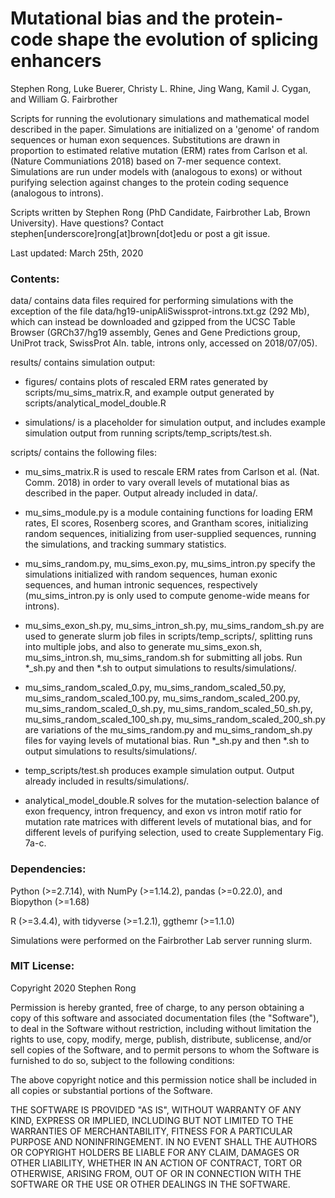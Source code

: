 # Mutational bias and the protein-code shape the evolution of splicing enhancers

Stephen Rong, Luke Buerer, Christy L. Rhine, Jing Wang, Kamil J. Cygan, and William G. Fairbrother

Scripts for running the evolutionary simulations and mathematical model described in the paper. Simulations are initialized on a 'genome' of random sequences or human exon sequences. Substitutions are drawn in proportion to estimated relative mutation (ERM) rates from Carlson et al. (Nature Communiations 2018) based on 7-mer sequence context. Simulations are run under models with (analogous to exons) or without purifying selection against changes to the protein coding sequence (analogous to introns).

Scripts written by Stephen Rong (PhD Candidate, Fairbrother Lab, Brown University). Have questions? Contact stephen[underscore]rong[at]brown[dot]edu or post a git issue.

Last updated: March 25th, 2020

### Contents:

data/ contains data files required for performing simulations with the exception of the file data/hg19-unipAliSwissprot-introns.txt.gz (292 Mb), which can instead be downloaded and gzipped from the UCSC Table Browser (GRCh37/hg19 assembly, Genes and Gene Predictions group, UniProt track, SwissProt Aln. table, introns only, accessed on 2018/07/05).

results/ contains simulation output:

- figures/ contains plots of rescaled ERM rates generated by scripts/mu_sims_matrix.R, and example output generated by scripts/analytical_model_double.R

- simulations/ is a placeholder for simulation output, and includes example simulation output from running scripts/temp_scripts/test.sh.

scripts/ contains the following files:

- mu_sims_matrix.R is used to rescale ERM rates from Carlson et al. (Nat. Comm. 2018) in order to vary overall levels of mutational bias as described in the paper. Output already included in data/.

- mu_sims_module.py is a module containing functions for loading ERM rates, EI scores, Rosenberg scores, and Grantham scores, initializing random sequences, initializing from user-supplied sequences, running the simulations, and tracking summary statistics.

- mu_sims_random.py, mu_sims_exon.py, mu_sims_intron.py specify the simulations initialized with random sequences, human exonic sequences, and human intronic sequences, respectively (mu_sims_intron.py is only used to compute genome-wide means for introns).

- mu_sims_exon_sh.py, mu_sims_intron_sh.py, mu_sims_random_sh.py are used to generate slurm job files in scripts/temp_scripts/, splitting runs into multiple jobs, and also to generate mu_sims_exon.sh, mu_sims_intron.sh, mu_sims_random.sh for submitting all jobs. Run \*\_sh.py and then \*.sh to output simulations to results/simulations/.

- mu_sims_random_scaled_0.py, mu_sims_random_scaled_50.py, mu_sims_random_scaled_100.py, mu_sims_random_scaled_200.py, mu_sims_random_scaled_0_sh.py, mu_sims_random_scaled_50_sh.py, mu_sims_random_scaled_100_sh.py, mu_sims_random_scaled_200_sh.py are variations of the mu_sims_random.py and mu_sims_random_sh.py files for vaying levels of mutational bias. Run \*\_sh.py and then \*.sh to output simulations to results/simulations/.

- temp_scripts/test.sh produces example simulation output. Output already included in results/simulations/.

- analytical_model_double.R solves for the mutation-selection balance of exon frequency, intron frequency, and exon vs intron motif ratio for mutation rate matrices with different levels of mutational bias, and for different levels of purifying selection, used to create Supplementary Fig. 7a-c.

### Dependencies:
Python (>=2.7.14), with NumPy (>=1.14.2), pandas (>=0.22.0), and Biopython (>=1.68)

R (>=3.4.4), with tidyverse (>=1.2.1), ggthemr (>=1.1.0)

Simulations were performed on the Fairbrother Lab server running slurm.

### MIT License:

Copyright 2020 Stephen Rong

Permission is hereby granted, free of charge, to any person obtaining a copy of this software and associated documentation files (the "Software"), to deal in the Software without restriction, including without limitation the rights to use, copy, modify, merge, publish, distribute, sublicense, and/or sell copies of the Software, and to permit persons to whom the Software is furnished to do so, subject to the following conditions:

The above copyright notice and this permission notice shall be included in all copies or substantial portions of the Software.

THE SOFTWARE IS PROVIDED "AS IS", WITHOUT WARRANTY OF ANY KIND, EXPRESS OR IMPLIED, INCLUDING BUT NOT LIMITED TO THE WARRANTIES OF MERCHANTABILITY, FITNESS FOR A PARTICULAR PURPOSE AND NONINFRINGEMENT. IN NO EVENT SHALL THE AUTHORS OR COPYRIGHT HOLDERS BE LIABLE FOR ANY CLAIM, DAMAGES OR OTHER LIABILITY, WHETHER IN AN ACTION OF CONTRACT, TORT OR OTHERWISE, ARISING FROM, OUT OF OR IN CONNECTION WITH THE SOFTWARE OR THE USE OR OTHER DEALINGS IN THE SOFTWARE.
